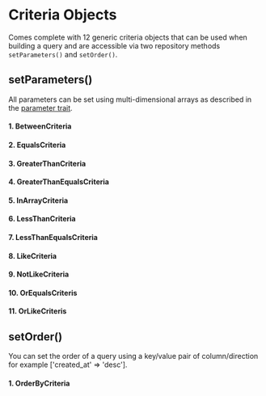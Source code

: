 # Criteria Objects

Comes complete with 12 generic criteria objects that can be used when building a query and are accessible via two repository methods `setParameters()` and `setOrder()`.

## setParameters()
All parameters can be set using multi-dimensional arrays as described in the [parameter trait](https://github.com/WebConfection/package-laravel-repositories/tree/master/src/Traits).

#### 1. BetweenCriteria

#### 2. EqualsCriteria

#### 3. GreaterThanCriteria

#### 4. GreaterThanEqualsCriteria

#### 5. InArrayCriteria

#### 6. LessThanCriteria

#### 7. LessThanEqualsCriteria

#### 8. LikeCriteria

#### 9. NotLikeCriteria

#### 10. OrEqualsCriteris

#### 11. OrLikeCriteris

## setOrder()
You can set the order of a query using a key/value pair of column/direction for example ['created_at' => 'desc'].

#### 1. OrderByCriteria


